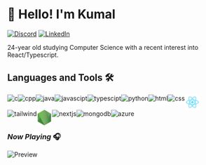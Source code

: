 # 👋 Hello! I'm Kumal
[![Discord](https://img.shields.io/discord/829245117591978015?label=Discord&style=flat)](https://discord.gg/JKuFZmzNZH)
[![LinkedIn](https://img.shields.io/badge/LinkedIn-blue?style=flat&logo=linkedin&labelColor=blue)](https://www.linkedin.com/in/kumal-patel)

24-year old studying Computer Science with a recent interest into React/Typescript.
&nbsp;

## Languages and Tools 🛠️
 <img align="left" alt="c" height="35" src="https://cdn.jsdelivr.net/npm/programming-languages-logos/src/c/c.png">
 <img align="left" alt="cpp" height="35" src="https://cdn.jsdelivr.net/npm/programming-languages-logos/src/cpp/cpp.png">
 <img align="left" alt="java" height="35" src="https://cdn.jsdelivr.net/npm/programming-languages-logos/src/java/java.png">
 <img align="left" alt="javascipt" height="35" src="https://cdn.jsdelivr.net/npm/programming-languages-logos/src/javascript/javascript.png">
 <img align="left" alt="typescipt" height="35" src="https://cdn.jsdelivr.net/npm/programming-languages-logos/src/typescript/typescript.png">
 <img align="left" alt="python" height="35" src="https://cdn.jsdelivr.net/npm/programming-languages-logos/src/python/python.png">
 <img align="left" alt="html" height="35" src="https://cdn.jsdelivr.net/npm/programming-languages-logos/src/html/html.png">
 <img align="left" alt="css" height="35" src="https://cdn.jsdelivr.net/npm/programming-languages-logos/src/css/css.png">
 <img align="left" alt="react" height="35" src="https://raw.githubusercontent.com/github/explore/80688e429a7d4ef2fca1e82350fe8e3517d3494d/topics/react/react.png">
 <img align="left" alt="tailwind" height="35" src="https://camo.githubusercontent.com/bcd4bda49ef6cd9537db065920f4f4f6ac670eae0e0adf2c5133c19b319f1574/68747470733a2f2f627261646c632e67616c6c65727963646e2e76736173736574732e696f2f657874656e73696f6e732f627261646c632f7673636f64652d7461696c77696e646373732f302e322e302f313535383034303536333634392f4d6963726f736f66742e56697375616c53747564696f2e53657276696365732e49636f6e732e44656661756c74">
<img align="left" alt="nodejs" height="35" src="https://raw.githubusercontent.com/github/explore/80688e429a7d4ef2fca1e82350fe8e3517d3494d/topics/nodejs/nodejs.png">
<img align="left" alt="nextjs" height="35" src="https://aristeksystems.com/blog/serverless-apps-are-now-supported-nextjs-8/images/next-js.jpg">
<img align="left" alt="mongodb" height="35" src="https://infinapps.com/wp-content/uploads/2018/10/mongodb-logo.png">
<img align="left" alt="azure" height="35" src="https://www.datocms-assets.com/15783/1616854516-download.png">

</br></br>
---

### *Now Playing* 🎧
![Preview](https://spotify-readme-omega.vercel.app/api?scan=true&rainbow=true&theme=dark)
